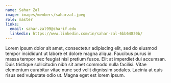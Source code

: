 ```yaml
---
name: Sahar Zal
image: images/members/saharzal.jpeg
role: master
links:
  email: sahar.zal99@sharif.edu
  linkedin: https://www.linkedin.com/in/sahar-zal-6bb64820b/
---
```


Lorem ipsum dolor sit amet, consectetur adipiscing elit, sed do eiusmod tempor incididunt ut labore et dolore magna aliqua.
Faucibus purus in massa tempor nec feugiat nisl pretium fusce.
Elit at imperdiet dui accumsan.
Duis tristique sollicitudin nibh sit amet commodo nulla facilisi.
Vitae elementum curabitur vitae nunc sed velit dignissim sodales.
Lacinia at quis risus sed vulputate odio ut.
Magna eget est lorem ipsum.

